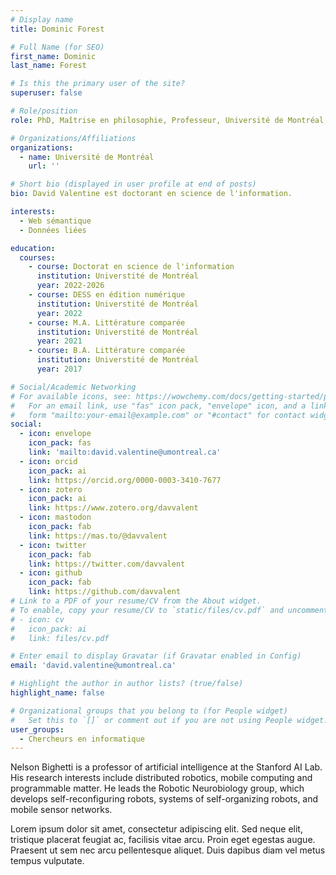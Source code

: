 ```yaml
---
# Display name
title: Dominic Forest

# Full Name (for SEO)
first_name: Dominic
last_name: Forest

# Is this the primary user of the site?
superuser: false

# Role/position
role: PhD, Maîtrise en philosophie, Professeur, Université de Montréal, École de Bibliothéconomie et des Sciences de l’Information

# Organizations/Affiliations
organizations:
  - name: Université de Montréal
    url: ''

# Short bio (displayed in user profile at end of posts)
bio: David Valentine est doctorant en science de l'information.

interests:
  - Web sémantique
  - Données liées

education:
  courses:
    - course: Doctorat en science de l'information
      institution: Universtité de Montréal
      year: 2022-2026
    - course: DESS en édition numérique
      institution: Universtité de Montréal
      year: 2022
    - course: M.A. Littérature comparée
      institution: Universtité de Montréal
      year: 2021
    - course: B.A. Littérature comparée
      institution: Universtité de Montréal
      year: 2017

# Social/Academic Networking
# For available icons, see: https://wowchemy.com/docs/getting-started/page-builder/#icons
#   For an email link, use "fas" icon pack, "envelope" icon, and a link in the
#   form "mailto:your-email@example.com" or "#contact" for contact widget.
social:
  - icon: envelope
    icon_pack: fas
    link: 'mailto:david.valentine@umontreal.ca'
  - icon: orcid
    icon_pack: ai
    link: https://orcid.org/0000-0003-3410-7677
  - icon: zotero
    icon_pack: ai
    link: https://www.zotero.org/davvalent
  - icon: mastodon
    icon_pack: fab
    link: https://mas.to/@davvalent
  - icon: twitter
    icon_pack: fab
    link: https://twitter.com/davvalent
  - icon: github
    icon_pack: fab
    link: https://github.com/davvalent
# Link to a PDF of your resume/CV from the About widget.
# To enable, copy your resume/CV to `static/files/cv.pdf` and uncomment the lines below.
# - icon: cv
#   icon_pack: ai
#   link: files/cv.pdf

# Enter email to display Gravatar (if Gravatar enabled in Config)
email: 'david.valentine@umontreal.ca'

# Highlight the author in author lists? (true/false)
highlight_name: false

# Organizational groups that you belong to (for People widget)
#   Set this to `[]` or comment out if you are not using People widget.
user_groups:
  - Chercheurs en informatique
---
```


Nelson Bighetti is a professor of artificial intelligence at the Stanford AI Lab. His research interests include distributed robotics, mobile computing and programmable matter. He leads the Robotic Neurobiology group, which develops self-reconfiguring robots, systems of self-organizing robots, and mobile sensor networks.

Lorem ipsum dolor sit amet, consectetur adipiscing elit. Sed neque elit, tristique placerat feugiat ac, facilisis vitae arcu. Proin eget egestas augue. Praesent ut sem nec arcu pellentesque aliquet. Duis dapibus diam vel metus tempus vulputate.
